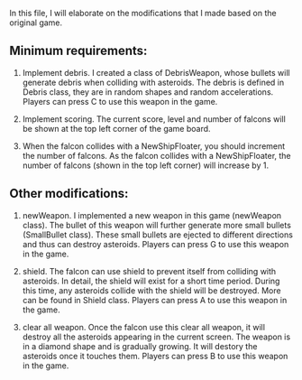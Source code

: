 In this file, I will elaborate on the modifications that I made based on the original game.

## Minimum requirements:

1. Implement debris.
    I created a class of DebrisWeapon, whose bullets will generate debris when colliding with
    asteroids. The debris is defined in Debris class, they are in random shapes and random
    accelerations.
    Players can press C to use this weapon in the game.

2. Implement scoring.
    The current score, level and number of falcons will be shown at the top left corner of the
    game board.

3. When the falcon collides with a NewShipFloater, you should increment the number of falcons.
    As the falcon collides with a NewShipFloater, the number of falcons (shown in the top left corner)
    will increase by 1.

## Other modifications:

1. newWeapon.
    I implemented a new weapon in this game (newWeapon class). The bullet of this weapon will further generate more
    small bullets (SmallBullet class). These small bullets are ejected to different directions and thus can destroy
    asteroids.
    Players can press G to use this weapon in the game.

2. shield.
    The falcon can use shield to prevent itself from colliding with asteroids. In detail, the shield will exist for
    a short time period. During this time, any asteroids collide with the shield will be destroyed. More can be found
    in Shield class.
    Players can press A to use this weapon in the game.

3. clear all weapon.
    Once the falcon use this clear all weapon, it will destroy all the asteroids appearing in the current screen.
    The weapon is in a diamond shape and is gradually growing. It will destory the asteroids once it touches them.
    Players can press B to use this weapon in the game.